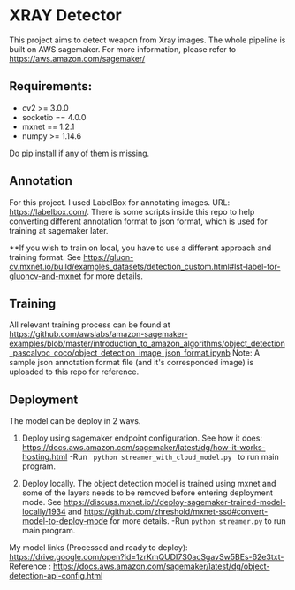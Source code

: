 # XRAY Detector

This project aims to detect weapon from Xray images. The whole pipeline is built on AWS sagemaker. For more information, please refer to https://aws.amazon.com/sagemaker/

## Requirements:
<ul>
  <li> cv2 >= 3.0.0 </li>
  <li> socketio == 4.0.0 </li>
  <li> mxnet == 1.2.1 </li>
  <li> numpy >= 1.14.6 </li>
</ul>
Do pip install <package> if any of them is missing.

## Annotation

For this project. I used LabelBox for annotating images. URL: https://labelbox.com/. There is some scripts inside this repo to help converting different annotation format to json format, which is used for training at sagemaker later.

**If you wish to train on local, you have to use a different approach and training format. See https://gluon-cv.mxnet.io/build/examples_datasets/detection_custom.html#lst-label-for-gluoncv-and-mxnet for more details.

## Training

All relevant training process can be found at https://github.com/awslabs/amazon-sagemaker-examples/blob/master/introduction_to_amazon_algorithms/object_detection_pascalvoc_coco/object_detection_image_json_format.ipynb
Note: A sample json annotation format file (and it's corresponded image) is uploaded to this repo for reference.

## Deployment

The model can be deploy in 2 ways.

1. Deploy using sagemaker endpoint configuration. See how it does: https://docs.aws.amazon.com/sagemaker/latest/dg/how-it-works-hosting.html
-Run <code> python streamer_with_cloud_model.py </code> to run main program.  

2. Deploy locally. The object detection model is trained using mxnet and some of the layers needs to be removed before entering deployment mode. See https://discuss.mxnet.io/t/deploy-sagemaker-trained-model-locally/1934 and https://github.com/zhreshold/mxnet-ssd#convert-model-to-deploy-mode for more details. 
-Run <code>python streamer.py</code> to run main program.

My model links (Processed and ready to deploy): https://drive.google.com/open?id=1zrKmQUDI7S0acSgavSw5BEs-62e3txt- 
Reference : https://docs.aws.amazon.com/sagemaker/latest/dg/object-detection-api-config.html
